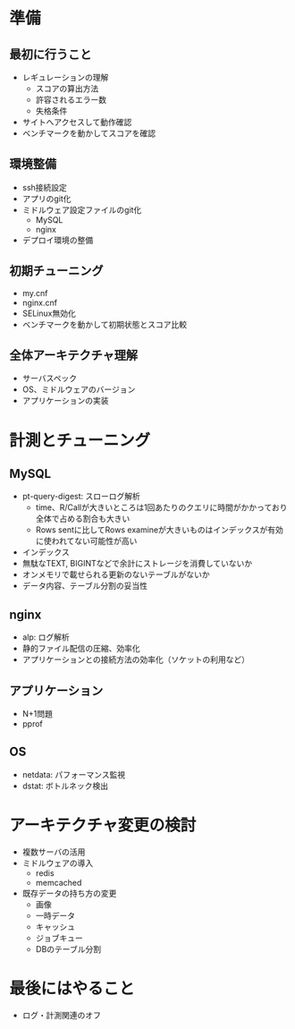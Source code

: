 # 準備
## 最初に行うこと
- レギュレーションの理解
    - スコアの算出方法
    - 許容されるエラー数
    - 失格条件
- サイトへアクセスして動作確認
- ベンチマークを動かしてスコアを確認

## 環境整備
- ssh接続設定
- アプリのgit化
- ミドルウェア設定ファイルのgit化
    - MySQL
    - nginx
- デプロイ環境の整備

## 初期チューニング
- my.cnf
- nginx.cnf
- SELinux無効化
- ベンチマークを動かして初期状態とスコア比較

## 全体アーキテクチャ理解
- サーバスペック
- OS、ミドルウェアのバージョン
- アプリケーションの実装

# 計測とチューニング
## MySQL
- pt-query-digest: スローログ解析
    - time、R/Callが大きいところは1回あたりのクエリに時間がかかっており全体で占める割合も大きい
    - Rows sentに比してRows examineが大きいものはインデックスが有効に使われてない可能性が高い
- インデックス
- 無駄なTEXT, BIGINTなどで余計にストレージを消費していないか
- オンメモリで載せられる更新のないテーブルがないか
- データ内容、テーブル分割の妥当性

## nginx
- alp: ログ解析
- 静的ファイル配信の圧縮、効率化
- アプリケーションとの接続方法の効率化（ソケットの利用など）

## アプリケーション
- N+1問題
- pprof

## OS
- netdata: パフォーマンス監視
- dstat: ボトルネック検出

# アーキテクチャ変更の検討
- 複数サーバの活用
- ミドルウェアの導入
    - redis
    - memcached
- 既存データの持ち方の変更
    - 画像
    - 一時データ
    - キャッシュ
    - ジョブキュー
    - DBのテーブル分割

# 最後にはやること
- ログ・計測関連のオフ
